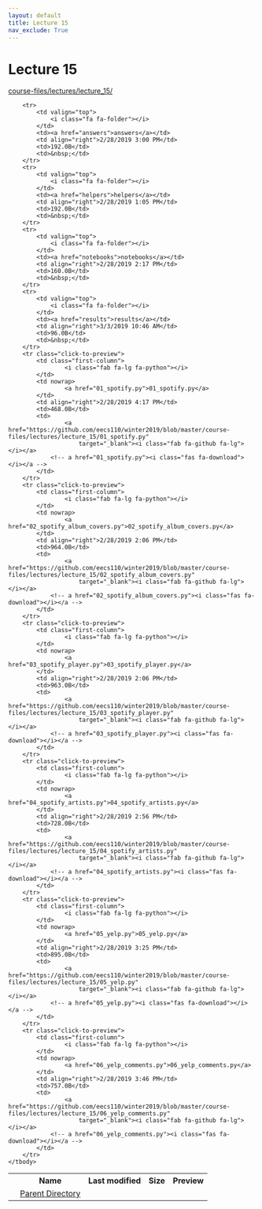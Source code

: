 ```yaml
---
layout: default
title: Lecture 15
nav_exclude: True
---
```


# Lecture 15

[course-files/lectures/lecture_15/](.)

<table class="tbl-files">
    <tbody>
        <tr>
            <th valign="top"></th>
            <th>Name</th>
            <th>Last modified</th>
            <th>Size</th>
            <th>Preview</th>
        </tr>
        <tr>
            <td valign="top">
                <i class="fa fa-folder-open"></i>
            </td>
            <td><a href="../">Parent Directory</a></td>
            <td>&nbsp;</td>
            <td>&nbsp;</td>
            <td>&nbsp;</td>
        </tr>

        <tr>
            <td valign="top">
                <i class="fa fa-folder"></i>
            </td>
            <td><a href="answers">answers</a></td>
            <td align="right">2/28/2019 3:00 PM</td>
            <td>192.0B</td>
            <td>&nbsp;</td>
        </tr>
        <tr>
            <td valign="top">
                <i class="fa fa-folder"></i>
            </td>
            <td><a href="helpers">helpers</a></td>
            <td align="right">2/28/2019 1:05 PM</td>
            <td>192.0B</td>
            <td>&nbsp;</td>
        </tr>
        <tr>
            <td valign="top">
                <i class="fa fa-folder"></i>
            </td>
            <td><a href="notebooks">notebooks</a></td>
            <td align="right">2/28/2019 2:17 PM</td>
            <td>160.0B</td>
            <td>&nbsp;</td>
        </tr>
        <tr>
            <td valign="top">
                <i class="fa fa-folder"></i>
            </td>
            <td><a href="results">results</a></td>
            <td align="right">3/3/2019 10:46 AM</td>
            <td>96.0B</td>
            <td>&nbsp;</td>
        </tr>
        <tr class="click-to-preview">
            <td class="first-column">
                    <i class="fab fa-lg fa-python"></i>
            </td>
            <td nowrap>
                    <a href="01_spotify.py">01_spotify.py</a>
            </td>
            <td align="right">2/28/2019 4:17 PM</td>
            <td>468.0B</td>
            <td>
                    <a href="https://github.com/eecs110/winter2019/blob/master/course-files/lectures/lecture_15/01_spotify.py" 
                        target="_blank"><i class="fab fa-github fa-lg"></i></a>
                <!-- a href="01_spotify.py"><i class="fas fa-download"></i></a -->
            </td>
        </tr>
        <tr class="click-to-preview">
            <td class="first-column">
                    <i class="fab fa-lg fa-python"></i>
            </td>
            <td nowrap>
                    <a href="02_spotify_album_covers.py">02_spotify_album_covers.py</a>
            </td>
            <td align="right">2/28/2019 2:06 PM</td>
            <td>964.0B</td>
            <td>
                    <a href="https://github.com/eecs110/winter2019/blob/master/course-files/lectures/lecture_15/02_spotify_album_covers.py" 
                        target="_blank"><i class="fab fa-github fa-lg"></i></a>
                <!-- a href="02_spotify_album_covers.py"><i class="fas fa-download"></i></a -->
            </td>
        </tr>
        <tr class="click-to-preview">
            <td class="first-column">
                    <i class="fab fa-lg fa-python"></i>
            </td>
            <td nowrap>
                    <a href="03_spotify_player.py">03_spotify_player.py</a>
            </td>
            <td align="right">2/28/2019 2:06 PM</td>
            <td>963.0B</td>
            <td>
                    <a href="https://github.com/eecs110/winter2019/blob/master/course-files/lectures/lecture_15/03_spotify_player.py" 
                        target="_blank"><i class="fab fa-github fa-lg"></i></a>
                <!-- a href="03_spotify_player.py"><i class="fas fa-download"></i></a -->
            </td>
        </tr>
        <tr class="click-to-preview">
            <td class="first-column">
                    <i class="fab fa-lg fa-python"></i>
            </td>
            <td nowrap>
                    <a href="04_spotify_artists.py">04_spotify_artists.py</a>
            </td>
            <td align="right">2/28/2019 2:56 PM</td>
            <td>728.0B</td>
            <td>
                    <a href="https://github.com/eecs110/winter2019/blob/master/course-files/lectures/lecture_15/04_spotify_artists.py" 
                        target="_blank"><i class="fab fa-github fa-lg"></i></a>
                <!-- a href="04_spotify_artists.py"><i class="fas fa-download"></i></a -->
            </td>
        </tr>
        <tr class="click-to-preview">
            <td class="first-column">
                    <i class="fab fa-lg fa-python"></i>
            </td>
            <td nowrap>
                    <a href="05_yelp.py">05_yelp.py</a>
            </td>
            <td align="right">2/28/2019 3:25 PM</td>
            <td>895.0B</td>
            <td>
                    <a href="https://github.com/eecs110/winter2019/blob/master/course-files/lectures/lecture_15/05_yelp.py" 
                        target="_blank"><i class="fab fa-github fa-lg"></i></a>
                <!-- a href="05_yelp.py"><i class="fas fa-download"></i></a -->
            </td>
        </tr>
        <tr class="click-to-preview">
            <td class="first-column">
                    <i class="fab fa-lg fa-python"></i>
            </td>
            <td nowrap>
                    <a href="06_yelp_comments.py">06_yelp_comments.py</a>
            </td>
            <td align="right">2/28/2019 3:46 PM</td>
            <td>757.0B</td>
            <td>
                    <a href="https://github.com/eecs110/winter2019/blob/master/course-files/lectures/lecture_15/06_yelp_comments.py" 
                        target="_blank"><i class="fab fa-github fa-lg"></i></a>
                <!-- a href="06_yelp_comments.py"><i class="fas fa-download"></i></a -->
            </td>
        </tr>
    </tbody>
</table>

